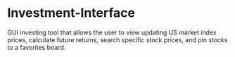 # Investment-Interface

GUI investing tool that allows the user to view updating US market index prices, calculate future returns, search specific stock prices, and pin stocks to a favorites board. 
